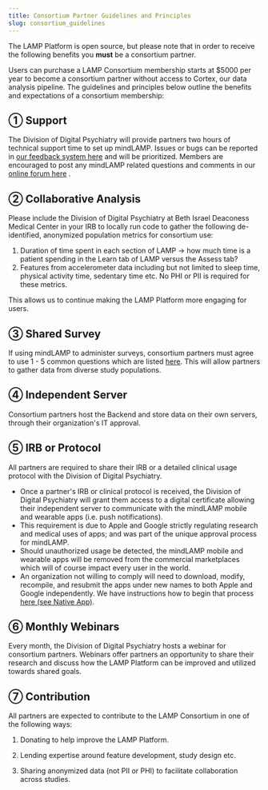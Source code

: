 ```yaml
---
title: Consortium Partner Guidelines and Principles
slug: consortium_guidelines
---
```


The LAMP Platform is open source, but please note that in order to receive the following benefits you **must** be a consortium partner.

Users can purchase a LAMP Consortium membership starts at $5000 per year to become a consortium partner without access to Cortex, our data analysis pipeline. The guidelines and principles below outline the benefits and expectations of a consortium membership:

## ① **Support**

The Division of Digital Psychiatry will provide partners two hours of technical support time to set up mindLAMP. Issues or bugs can be reported in [our feedback system here](https://www.notion.so/Report-a-Bug-or-Request-a-Feature-be1e3c107e354663b2d1726632816d99) and will be prioritized. Members are encouraged to post any mindLAMP related questions and comments in our [online forum here](https://community.lamp.digital/) .

## ② **Collaborative** **Analysis**

Please include the Division of Digital Psychiatry at Beth Israel Deaconess Medical Center in your IRB to locally run code to gather the following de-identified, anonymized population metrics for consortium use:

1. Duration of time spent in each section of LAMP → how much time is a patient spending in the Learn tab of LAMP versus the Assess tab?
2. Features from accelerometer data including but not limited to sleep time, physical activity time, sedentary time etc. No PHI or PII is required for these metrics.

This allows us to continue making the LAMP Platform more engaging for users.

## ③ Shared **Survey**

If using mindLAMP to administer surveys, consortium partners must agree to use 1 - 5 common questions which are listed [here](Consortium_Partner_Survey_Requirements.md). This will allow partners to gather data from diverse study populations.

## ④ **Independent Server**

Consortium partners host the Backend and store data on their own servers, through their organization's IT approval.

## ⑤ **IRB or Protocol**

All partners are required to share their IRB or a detailed clinical usage protocol with the Division of Digital Psychiatry. 

- Once a partner's IRB or clinical protocol is received, the Division of Digital Psychiatry will grant them access to a digital certificate allowing their independent server to communicate with the mindLAMP mobile and wearable apps (i.e. push notifications).
- This requirement is due to Apple and Google strictly regulating research and medical uses of apps; and was part of the unique approval process for mindLAMP.
- Should unauthorized usage be detected, the mindLAMP mobile and wearable apps will be removed from the commercial marketplaces which will of course impact every user in the world.
- An organization not willing to comply will need to download, modify, recompile, and resubmit the apps under new names to both Apple and Google independently. We have instructions how to begin that process [here (see Native App)](https://www.notion.so/d7a4eca65e444c0d9d253482ac69e64d).

## ⑥ Monthly **Webinars**

Every month, the Division of Digital Psychiatry hosts a webinar for consortium partners. Webinars offer partners an opportunity to share their research and discuss how the LAMP Platform can be improved and utilized towards shared goals.

## ➆ Contribution

All partners are expected to contribute to the LAMP Consortium in one of the following ways:

1) Donating to help improve the LAMP Platform.

2) Lending expertise around feature development, study design etc.

3) Sharing anonymized data (not PII or PHI) to facilitate collaboration across studies. 
